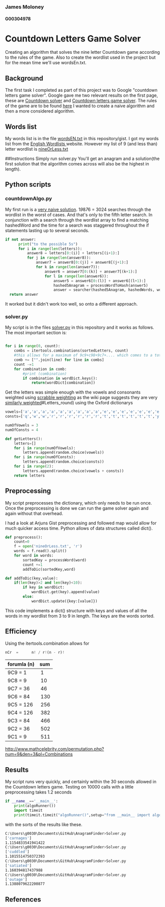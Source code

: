### James Moloney
#### G00304978

# Countdown Letters Game Solver
Creating an algorithm that solves the nine letter Countdown game according to the rules of the game.
Also to create the wordlist used in the project but for the mean time we'll use wordsEn.txt.


## Background
The first task I completed as part of this project was to Google "countdown letters game solver".
Google gave me two relevant results on the first page, these are [Countdown solver][1] and [Countdown letters game solver][2].
The rules of the game are to be found [here][4]
I wanted to create a naive algorithm and then a more considered algorithm.

## Words list
My words list is in the file [wordsEN.txt](wordsEn.txt) in this repository/gist.
I got my words list from the [English Wordlists ][3] website.
However my list of 9 (and less than) letter wordlist is [nineOrLess.txt](nineOrLess.txt)

##Instructions
Simply run solver.py
You'll get an anagram and a solution(the first solution that the algorithm comes across will also be the highest in length).

## Python scripts

### countdownAlgo.py
My first run is a [very naive solution](countDownAlgo.py). 1*9*8*7*6 = 3024 searches through the wordlist in the worst of cases.
And that's only to the fifth letter search. In conjunction with a search through the wordlist array to find a matching hashedWord and the time for a search was staggered throughout the if statements lasting up to several seconds.

```python
if not answer:
      print("to the possible 5s")
      for i in range(len(letters)):
          answer8 = letters[0:(i)] + letters[(i+1):]
          for j in range(len(answer8)):
              answer7 = answer8[0:(j)] + answer8[(j+1):]
              for k in range(len(answer7)):
                  answer6 = answer7[0:(k)] + answer7[(k+1):]
                  for l in range(len(answer6)):
                      answer5 = answer6[0:(l)] + answer6[(l+1):]
                      hashed5Anagram = processWordToHash(answer5)
                      answer = searcher(hashed5Anagram, hashedWords, wordList)
  return answer

```
It worked but it didn't work too well, so onto a different approach.


### solver.py
My script is in the files [solver.py](solver.py) in this repository and it works as follows.
The most important section is:

```python

for i in range(0, count):
    combs = itertools.combinations(sortedLetters, count)
    #this allows for a maximum of 9c9+c98+9c7+.... which comes to a totol of 502 maximum calls to the
    comb += ["".join(line) for line in combs]
    count -=1
    for combination in comb:
        #print (combination)
        if combination in wordDict.keys():
            return(wordDict[combination])


```
Get the letters was simple enough with the vowels and consonants weighted using [scrabble weighting](4) as the wiki page suggests they are very [similarly weighted](5)#Letters_round) using the Oxford dictionarys
```python
vowels=['a','a','a','a','a','a','a','a','a','e','e','e','e','e','e','e','e','e','e','e','e','i','i','i','i','i','i','i','i','i','o','o','o','o','o','o','o','o','u','u','u','u',]  
consts=['q','w','w','r','r','r','r','r','r','t','t','t','t','t','t','y','y','p','p','s','s','s','s','d','d','d','d','f','f','g','g','g','j','k','l','l','l','l','z','x','c','c','v','v','b','b','n','n','n','n','n','n','m','m',]

numOfVowels = 3
numOfConsts = 4

def getLetters():
    letters=[]
    for i in range(numOfVowels):
        letters.append(random.choice(vowels))
    for i in range(numOfConsts):
        letters.append(random.choice(consts))
    for i in range(2):
        letters.append(random.choice(vowels + consts))
    return letters
```

## Preprocessing
My script preprocesses the dictionary, which only needs to be run once.
Once the preprocessing is done we can run the game solver again and again without that overhead.

I had a look at Arjuns Gist preprocessing and followed map would allow for much quicker access time. Python allows of data structures called dict().

```python
def preprocess():
    count=0
    f = open('nineOrLess.txt', 'r')
    words = f.read().split()
    for word in words:
        sortedKey = processWord(word)
        count +=1
        addToDic(sortedKey,word)

def addToDic(key,value):
    if(len(key)>2 and len(key)<10):
        if key in wordDict:
            wordDict.get(key).append(value)
        else:
            wordDict.update({key:[value]})

```
This code implements a dict() structure with keys and values of all the words in my wordlist from 3 to 9 in length. The keys are the words sorted.


## Efficiency


Using the itertools.combination allows for

```python
nCr  =  	n! / r!(n - r)!
```

| forumla (n)  | sum   |
|----------|------------|
| 9C9 = 1  |  &nbsp;1   |
| 9C8 = 9  |  &nbsp;10  |
| 9C7 = 36 |  &nbsp;46  |
| 9C6 = 84 |  &nbsp;130 |
| 9C5 = 126| &nbsp;256  |
| 9C4 = 126| &nbsp;382  |
| 9C3 = 84 | &nbsp;466  |
| 9C2 = 36 | &nbsp;502  | possible maximum iterations
| 9C1 = 9  | &nbsp;511  |

http://www.mathcelebrity.com/permutation.php?num=9&den=3&pl=Combinations


## Results
My script runs very quickly, and certainly within the 30 seconds allowed in the Countdown letters game.
Testing on 10000 calls with a little preprocessing takes 1.2 seconds
```python
if __name__=='__main__':
    print(algoRunner())
    import timeit
    print(timeit.timeit("algoRunner()",setup="from __main__ import algoRunner", number = 10000))
```

with the sorts of the results like these.

```bash
C:\Users\g0030\Documents\GitHub\AnagramFinder>Solver.py
['carnages']
1.1154833541941422
C:\Users\g0030\Documents\GitHub\AnagramFinder>Solver.py
['cuddled']
1.1015514750372393
C:\Users\g0030\Documents\GitHub\AnagramFinder>Solver.py
['satiated']
1.160394817437988
C:\Users\g0030\Documents\GitHub\AnagramFinder>Solver.py
['outage']
1.1388079622200877
```




## References
[1]: http://incoherency.co.uk/countdown/
[2]: http://datagenetics.com/blog/august52014/index.html
[3]: http://www-01.sil.org/linguistics/wordlists/english/
[4]: https://en.wikipedia.org/wiki/Countdown_(game_show)#Letters_round
[5]: https://en.wikipedia.org/wiki/Scrabble_letter_distributions
[6]: http://stackoverflow.com/questions/28136435/python-munging-data-with-join-typeerror-sequence-item-0-expected-string
